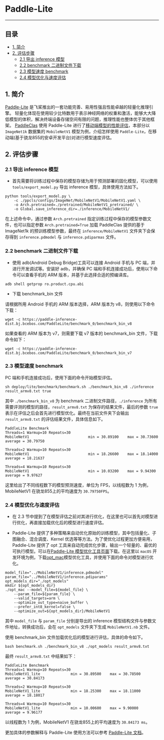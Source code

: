 # Paddle-Lite
---
## 目录

* [1. 简介](#1)
* [2. 评估步骤](#2)
   * [2.1 导出 inference 模型](#2.1)
   * [2.2 benchmark 二进制文件下载](#2.2)
   * [2.3 模型速度 benchmark](#2.3)
   * [2.4 模型优化与速度评估](#2.4)

<a name='1'></a>

## 1. 简介

[Paddle-Lite](https://github.com/PaddlePaddle/Paddle-Lite) 是飞桨推出的一套功能完善、易用性强且性能卓越的轻量化推理引擎。
轻量化体现在使用较少比特数用于表示神经网络的权重和激活，能够大大降低模型的体积，解决终端设备存储空间有限的问题，推理性能也整体优于其他框架。
[PaddleClas](https://github.com/PaddlePaddle/PaddleClas) 使用 Paddle-Lite 进行了[移动端模型的性能评估](../models/Mobile.md)，本部分以 `ImageNet1k` 数据集的 `MobileNetV1` 模型为例，介绍怎样使用 `Paddle-Lite`，在移动端(基于骁龙855的安卓开发平台)对进行模型速度评估。

<a name='2'></a>

## 2. 评估步骤

<a name='2.1'></a>

### 2.1 导出 inference 模型

* 首先需要将训练过程中保存的模型存储为用于预测部署的固化模型，可以使用 `tools/export_model.py` 导出 inference 模型，具体使用方法如下。

```shell
python tools/export_model.py \
    -c ./ppcls/configs/ImageNet/MobileNetV1/MobileNetV1.yaml \
    -o Arch.pretrained=./pretrained/MobileNetV1_pretrained/ \
    -o Global.save_inference_dir=./inference/MobileNetV1/
```

在上述命令中，通过参数 `Arch.pretrained` 指定训练过程中保存的模型参数文件，也可以指定参数 `Arch.pretrained=True` 加载 PaddleClas 提供的基于 ImageNet1k 的预训练模型参数，最终在 `inference/MobileNetV1` 文件夹下会保存得到 `inference.pdmodel` 与 `inference.pdiparmas` 文件。

<a name='2.2'></a>

### 2.2 benchmark 二进制文件下载

* 使用 adb(Android Debug Bridge)工具可以连接 Android 手机与 PC 端，并进行开发调试等。安装好 adb，并确保 PC 端和手机连接成功后，使用以下命令可以查看手机的 ARM 版本，并基于此选择合适的预编译库。

```shell
adb shell getprop ro.product.cpu.abi
```

* 下载 benchmark_bin 文件

请根据所用 Android 手机的 ARM 版本选择，ARM 版本为 v8，则使用以下命令下载：

```shell
wget -c https://paddle-inference-dist.bj.bcebos.com/PaddleLite/benchmark_0/benchmark_bin_v8
```

如果查看的 ARM 版本为 v7，则需要下载 v7 版本的 benchmark_bin 文件，下载命令如下：

```shell
wget -c https://paddle-inference-dist.bj.bcebos.com/PaddleLite/benchmark_0/benchmark_bin_v7
```

<a name='2.3'></a>

### 2.3 模型速度 benchmark

PC 端和手机连接成功后，使用下面的命令开始模型评估。

```
sh deploy/lite/benchmark/benchmark.sh ./benchmark_bin_v8 ./inference result_armv8.txt true
```

其中 `./benchmark_bin_v8` 为 benchmark 二进制文件路径，`./inference` 为所有需要评测的模型的路径，`result_armv8.txt` 为保存的结果文件，最后的参数 `true` 表示在评估之后会首先进行模型优化。最终在当前文件夹下会输出 `result_armv8.txt` 的评估结果文件，具体信息如下。

```
PaddleLite Benchmark
Threads=1 Warmup=10 Repeats=30
MobileNetV1                           min = 30.89100    max = 30.73600    average = 30.79750

Threads=2 Warmup=10 Repeats=30
MobileNetV1                           min = 18.26600    max = 18.14000    average = 18.21637

Threads=4 Warmup=10 Repeats=30
MobileNetV1                           min = 10.03200    max = 9.94300     average = 9.97627
```

这里给出了不同线程数下的模型预测速度，单位为 FPS，以线程数为 1 为例，MobileNetV1 在骁龙855上的平均速度为 `30.79750FPS`。

<a name='2.4'></a>

### 2.4 模型优化与速度评估


* 在 2.3 节中提到了在模型评估之前对其进行优化，在这里也可以首先对模型进行优化，再直接加载优化后的模型进行速度评估。

* Paddle-Lite 提供了多种策略来自动优化原始的训练模型，其中包括量化、子图融合、混合调度、Kernel 优选等等方法。为了使优化过程更加方便易用，Paddle-Lite 提供了 opt 工具来自动完成优化步骤，输出一个轻量的、最优的可执行模型。可以在[Paddle-Lite 模型优化工具页面](https://paddle-lite.readthedocs.io/zh/latest/user_guides/model_optimize_tool.html)下载。在这里以 `macOS` 开发环境为例，下载[opt_mac](https://paddlelite-data.bj.bcebos.com/model_optimize_tool/opt_mac)模型优化工具，并使用下面的命令对模型进行优化。



```shell
model_file="../MobileNetV1/inference.pdmodel"
param_file="../MobileNetV1/inference.pdiparams"
opt_models_dir="./opt_models"
mkdir ${opt_models_dir}
./opt_mac --model_file=${model_file} \
    --param_file=${param_file} \
    --valid_targets=arm \
    --optimize_out_type=naive_buffer \
    --prefer_int8_kernel=false \
    --optimize_out=${opt_models_dir}/MobileNetV1
```

其中 `model_file` 与 `param_file` 分别是导出的 inference 模型结构文件与参数文件地址，转换成功后，会在 `opt_models` 文件夹下生成 `MobileNetV1.nb` 文件。

使用 benchmark_bin 文件加载优化后的模型进行评估，具体的命令如下。

```shell
bash benchmark.sh ./benchmark_bin_v8 ./opt_models result_armv8.txt
```

最终 `result_armv8.txt` 中结果如下：

```
PaddleLite Benchmark
Threads=1 Warmup=10 Repeats=30
MobileNetV1_lite              min = 30.89500    max = 30.78500    average = 30.84173

Threads=2 Warmup=10 Repeats=30
MobileNetV1_lite              min = 18.25300    max = 18.11000    average = 18.18017

Threads=4 Warmup=10 Repeats=30
MobileNetV1_lite              min = 10.00600    max = 9.90000     average = 9.96177
```

以线程数为 1 为例，MobileNetV1 在骁龙855上的平均速度为 `30.84173 ms`。

更加具体的参数解释与 Paddle-Lite 使用方法可以参考 [Paddle-Lite 文档](https://paddle-lite.readthedocs.io/zh/latest/)。

